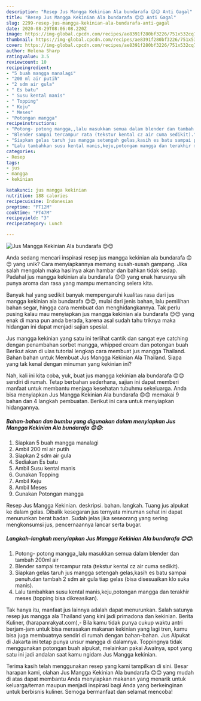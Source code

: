 ```yaml
---
description: "Resep Jus Mangga Kekinian Ala bundarafa 😊😊 Anti Gagal"
title: "Resep Jus Mangga Kekinian Ala bundarafa 😊😊 Anti Gagal"
slug: 2299-resep-jus-mangga-kekinian-ala-bundarafa-anti-gagal
date: 2020-08-29T08:06:08.220Z
image: https://img-global.cpcdn.com/recipes/ae8391f280bf3226/751x532cq70/jus-mangga-kekinian-ala-bundarafa-😊😊-foto-resep-utama.jpg
thumbnail: https://img-global.cpcdn.com/recipes/ae8391f280bf3226/751x532cq70/jus-mangga-kekinian-ala-bundarafa-😊😊-foto-resep-utama.jpg
cover: https://img-global.cpcdn.com/recipes/ae8391f280bf3226/751x532cq70/jus-mangga-kekinian-ala-bundarafa-😊😊-foto-resep-utama.jpg
author: Helena Sharp
ratingvalue: 3.5
reviewcount: 10
recipeingredient:
- "5 buah mangga manalagi"
- "200 ml air putih"
- "2 sdm air gula"
- " Es batu"
- " Susu kental manis"
- " Topping"
- " Keju"
- " Meses"
- "Potongan mangga"
recipeinstructions:
- "Potong- potong mangga,,lalu masukkan semua dalam blender dan tambah 200ml air"
- "Blender sampai tercampur rata (tekstur kental cz air cuma sedikit)."
- "Siapkan gelas taruh jus mangga setengah gelas,kasih es batu sampai penuh.dan tambah 2 sdm air gula tiap gelas (bisa disesuaikan klo suka manis)."
- "Lalu tambahkan susu kental manis,keju,potongan mangga dan terakhir meses (topping bisa dikreasikan)."
categories:
- Resep
tags:
- jus
- mangga
- kekinian

katakunci: jus mangga kekinian 
nutrition: 188 calories
recipecuisine: Indonesian
preptime: "PT12M"
cooktime: "PT47M"
recipeyield: "3"
recipecategory: Lunch

---
```



![Jus Mangga Kekinian Ala bundarafa 😊😊](https://img-global.cpcdn.com/recipes/ae8391f280bf3226/751x532cq70/jus-mangga-kekinian-ala-bundarafa-😊😊-foto-resep-utama.jpg)

Anda sedang mencari inspirasi resep jus mangga kekinian ala bundarafa 😊😊 yang unik? Cara menyiapkannya memang susah-susah gampang. Jika salah mengolah maka hasilnya akan hambar dan bahkan tidak sedap. Padahal jus mangga kekinian ala bundarafa 😊😊 yang enak harusnya sih punya aroma dan rasa yang mampu memancing selera kita.

Banyak hal yang sedikit banyak mempengaruhi kualitas rasa dari jus mangga kekinian ala bundarafa 😊😊, mulai dari jenis bahan, lalu pemilihan bahan segar, hingga cara membuat dan menghidangkannya. Tak perlu pusing kalau mau menyiapkan jus mangga kekinian ala bundarafa 😊😊 yang enak di mana pun anda berada, karena asal sudah tahu triknya maka hidangan ini dapat menjadi sajian spesial.

Jus mangga kekinian yang satu ini terlihat cantik dan sangat eye catching dengan penambahan sorbet mangga, whipped cream dan potongan buah Berikut akan di ulas tutorial lengkap cara membuat jus mangga Thailand. Bahan bahan untuk Membuat Jus Mangga Kekinian Ala Thailand. Siapa yang tak kenal dengan minuman yang kekinian ini?


Nah, kali ini kita coba, yuk, buat jus mangga kekinian ala bundarafa 😊😊 sendiri di rumah. Tetap berbahan sederhana, sajian ini dapat memberi manfaat untuk membantu menjaga kesehatan tubuhmu sekeluarga. Anda bisa menyiapkan Jus Mangga Kekinian Ala bundarafa 😊😊 memakai 9 bahan dan 4 langkah pembuatan. Berikut ini cara untuk menyiapkan hidangannya.

<!--inarticleads1-->

##### Bahan-bahan dan bumbu yang digunakan dalam menyiapkan Jus Mangga Kekinian Ala bundarafa 😊😊:

1. Siapkan 5 buah mangga manalagi
1. Ambil 200 ml air putih
1. Siapkan 2 sdm air gula
1. Sediakan  Es batu
1. Ambil  Susu kental manis
1. Gunakan  Topping
1. Ambil  Keju
1. Ambil  Meses
1. Gunakan Potongan mangga


Resep Jus Mangga Kekinian. deskripsi. bahan. langkah. Tuang jus alpukat ke dalam gelas. Dibalik kesegaran jus ternyata minuman sehat ini dapat menurunkan berat badan. Sudah jelas jika seseorang yang sering mengkonsumsi jus, pencernaannya lancar serta bugar. 

<!--inarticleads2-->

##### Langkah-langkah menyiapkan Jus Mangga Kekinian Ala bundarafa 😊😊:

1. Potong- potong mangga,,lalu masukkan semua dalam blender dan tambah 200ml air
1. Blender sampai tercampur rata (tekstur kental cz air cuma sedikit).
1. Siapkan gelas taruh jus mangga setengah gelas,kasih es batu sampai penuh.dan tambah 2 sdm air gula tiap gelas (bisa disesuaikan klo suka manis).
1. Lalu tambahkan susu kental manis,keju,potongan mangga dan terakhir meses (topping bisa dikreasikan).


Tak hanya itu, manfaat jus lainnya adalah dapat menurunkan. Salah satunya resep jus mangga ala Thailand yang kini jadi primadona dan kekinian. Berita Kuliner, (harapanrakyat.com),- Bila kamu tidak punya cukup waktu antri berjam-jam untuk bisa merasakan makanan kekinian yang lagi tren, kamu bisa juga membuatnya sendiri di rumah dengan bahan-bahan. Jus Alpukat di Jakarta ini tetap punya unsur mangga di dalamnya. Toppingnya tidak menggunakan potongan buah alpukat, melainkan pakai Awalnya, spot yang satu ini jadi andalan saat kamu ngidam Jus Mangga kekinian. 

Terima kasih telah menggunakan resep yang kami tampilkan di sini. Besar harapan kami, olahan Jus Mangga Kekinian Ala bundarafa 😊😊 yang mudah di atas dapat membantu Anda menyiapkan makanan yang menarik untuk keluarga/teman maupun menjadi inspirasi bagi Anda yang berkeinginan untuk berbisnis kuliner. Semoga bermanfaat dan selamat mencoba!
